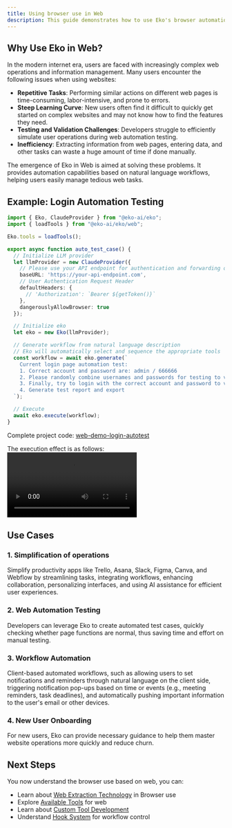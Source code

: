 ```yaml
---
title: Using browser use in Web
description: This guide demonstrates how to use Eko's browser automation capabilities in a Web environment, building on those fundamental concepts.
---
```


## Why Use Eko in Web?

In the modern internet era, users are faced with increasingly complex web operations and information management. Many users encounter the following issues when using websites:

- **Repetitive Tasks**: Performing similar actions on different web pages is time-consuming, labor-intensive, and prone to errors.
- **Steep Learning Curve**: New users often find it difficult to quickly get started on complex websites and may not know how to find the features they need.
- **Testing and Validation Challenges**: Developers struggle to efficiently simulate user operations during web automation testing.
- **Inefficiency**: Extracting information from web pages, entering data, and other tasks can waste a huge amount of time if done manually.

The emergence of Eko in Web is aimed at solving these problems. It provides automation capabilities based on natural language workflows, helping users easily manage tedious web tasks.

## Example: Login Automation Testing

```typescript
import { Eko, ClaudeProvider } from "@eko-ai/eko";
import { loadTools } from "@eko-ai/eko/web";

Eko.tools = loadTools();

export async function auto_test_case() {
  // Initialize LLM provider
  let llmProvider = new ClaudeProvider({
    // Please use your API endpoint for authentication and forwarding on the server side, do not expose API keys in the frontend
    baseURL: 'https://your-api-endpoint.com',
    // User Authentication Request Header
    defaultHeaders: {
      // 'Authorization': `Bearer ${getToken()}`
    },
    dangerouslyAllowBrowser: true
  });

  // Initialize eko
  let eko = new Eko(llmProvider);

  // Generate workflow from natural language description
  // Eko will automatically select and sequence the appropriate tools
  const workflow = await eko.generate(`
    Current login page automation test:
    1. Correct account and password are: admin / 666666 
    2. Please randomly combine usernames and passwords for testing to verify if login validation works properly, such as: username cannot be empty, password cannot be empty, incorrect username, incorrect password
    3. Finally, try to login with the correct account and password to verify if login is successful
    4. Generate test report and export
  `);

  // Execute
  await eko.execute(workflow);
}
```

Complete project code: [web-demo-login-autotest](https://github.com/FellouAI/eko-demos/tree/main/web-demo-login-autotest)

The execution effect is as follows:
<video controls>
  <source src="/docs/autotest_login.mov" />
</video>

## Use Cases

### 1. Simplification of operations

Simplify productivity apps like Trello, Asana, Slack, Figma, Canva, and Webflow by streamlining tasks, integrating workflows, enhancing collaboration, personalizing interfaces, and using AI assistance for efficient user experiences.

### 2. Web Automation Testing

Developers can leverage Eko to create automated test cases, quickly checking whether page functions are normal, thus saving time and effort on manual testing.

### 3. Workflow Automation

Client-based automated workflows, such as allowing users to set notifications and reminders through natural language on the client side, triggering notification pop-ups based on time or events (e.g., meeting reminders, task deadlines), and automatically pushing important information to the user's email or other devices.

### 4. New User Onboarding

For new users, Eko can provide necessary guidance to help them master website operations more quickly and reduce churn.

## Next Steps

You now understand the browser use based on web, you can:

- Learn about [Web Extraction Technology](/docs/architecture/web-extraction) in Browser use
- Explore [Available Tools](/docs/tools/available#web) for web
- Learn about [Custom Tool Development](/docs/tools/custom)
- Understand [Hook System](/docs/tools/hook) for workflow control